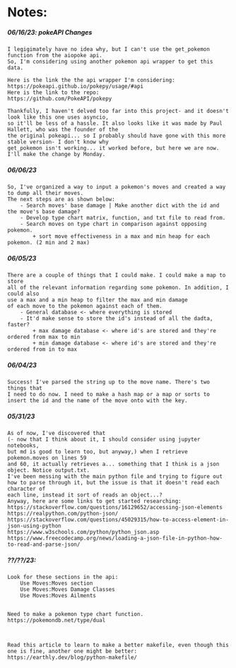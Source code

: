 # Notes:


##### 06/16/23: pokeAPI Changes
	I legigimately have no idea why, but I can't use the get_pokemon function from the aiopoke api.
	So, I'm considering using another pokemon api wrapper to get this data.

	Here is the link the the api wrapper I'm considering:
	https://pokeapi.github.io/pokepy/usage/#api
	Here is the link to the repo:
	https://github.com/PokeAPI/pokepy
	
	Thankfully, I haven't delved too far into this project- and it doesn't look like this one uses asyncio,
	so it'll be less of a hassle. It also looks like it was made by Paul Hallett, who was the founder of the
	the original pokeapi... so I probably should have gone with this more stable version- I don't know why 
	get_pokemon isn't working... it worked before, but here we are now. I'll make the change by Monday.



##### 06/06/23
	So, I've organized a way to input a pokemon's moves and created a way to dump all their moves.
	The next steps are as shown below:
		- Search moves' base damage | Make another dict with the id and the move's base damage?
        - Develop type chart matrix, function, and txt file to read from.
        - Search moves on type chart in comparison against opposing pokemon.
            + sort move effectiveness in a max and min heap for each pokemon. (2 min and 2 max)


##### 06/05/23
	There are a couple of things that I could make. I could make a map to store
	all of the relevant information regarding some pokemon. In addition, I could also 
	use a max and a min heap to filter the max and min damage
	of each move to the pokemon against each of them.
		- General database <- where everything is stored
		- It'd make sense to store the id's instead of all the dadta, faster? 
			+ max damage database <- where id's are stored and they're ordered from max to min
			+ min damage database <- where id's are stored and they're ordered from in to max

##### 06/04/23
	Success! I've parsed the string up to the move name. There's two things that
	I need to do now. I need to make a hash map or a map or sorts to 
	insert the id and the name of the move onto with the key.

##### 05/31/23
	As of now, I've discovered that 
	(- now that I think about it, I should consider using jupyter notebooks, 
	but md is good to learn too, but anyway,) when I retrieve pokemon.moves on lines 59 
	and 60, it actually retrieves a... something that I think is a json object. Notice output.txt. 
	I've been messing with the main python file and trying to figure out 
	how to parse through it, but the issue is that it doesn't read each character of 
	each line, instead it sort of reads an object...?
	Anyway, here are some links to get started researching:
	https://stackoverflow.com/questions/16129652/accessing-json-elements
	https://realpython.com/python-json/
	https://stackoverflow.com/questions/45029315/how-to-access-element-in-json-using-python
	https://www.w3schools.com/python/python_json.asp
	https://www.freecodecamp.org/news/loading-a-json-file-in-python-how-to-read-and-parse-json/
	


##### ??/??/23:
	Look for these sections in the api:
		Use Moves:Moves section
		Use Moves:Moves Damage Classes
		Use Moves:Moves Ailments


	Need to make a pokemon type chart function.
	https://pokemondb.net/type/dual



	Read this article to learn to make a better makefile, even though this 
	one is fine, another one might be better:
	https://earthly.dev/blog/python-makefile/

